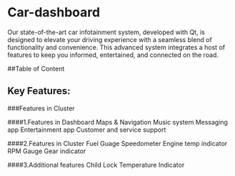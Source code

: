 # Car-dashboard
Our state-of-the-art car infotainment system, developed with Qt, is designed to elevate your driving experience with a seamless blend of functionality and convenience. This advanced system integrates a host of features to
keep you informed, entertained, and connected on the road.

##Table of Content

 ## Key Features:
###Features in Cluster

####1.Features in Dashboard
    Maps & Navigation
    Music system
    Messaging app
    Entertainment app
    Customer and service support

####2.Features in Cluster
    Fuel Guage
    Speedometer
    Engine temp indicator
    RPM Gauge
    Gear indicator

####3.Additional features
    Child Lock
    Temperature Indicator
    
